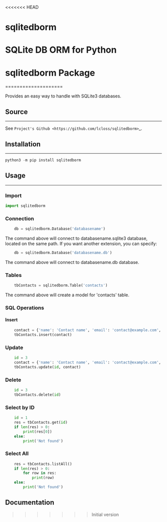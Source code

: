 <<<<<<< HEAD
# sqlitedborm
SQLite DB ORM for Python
=======
# sqlitedborm Package
====================

Provides an easy way to handle with SQLite3 databases.

## Source
------

See `Project's Github <https://github.com/lcloss/sqlitedborm>`_.

## Installation
------------

```python
python3 -m pip install sqlitedborm
```

## Usage
-----

### Import
```python
import sqlitedborm
```

### Connection
```python
    db = sqlitedborm.Database('databasename')
```
The command above will connect to databasename.sqlite3 database, located on the same path.
If you want another extension, you can specify:
```python
    db = sqlitedborm.Database('databasename.db')
```
The command above will connect to databasename.db database.

### Tables
```python
    tbContacts = sqlitedborm.Table('contacts')
```
The command above will create a model for 'contacts' table.


### SQL Operations

#### Insert
```python
    contact = {'name': 'Contact name', 'email': 'contact@example.com', 'phone': '999-999-999'}
    tbContacts.insert(contact)
```

### Update
```python
    id = 3
    contact = {'name': 'Contact name', 'email': 'contact@example.com', 'phone': '999-999-999'}
    tbContacts.update(id, contact)
```

### Delete
```python
    id = 3
    tbContacts.delete(id)
```

### Select by ID
```python
    id = 1
    res = tbContacts.get(id)
    if len(res) > 0:
        print(res[0])
    else:
        print('Not found')
```

### Select All
```python
    res = tbContacts.listAll()
    if len(res) > 0:
        for row in res:
            print(row)
    else:
        print('Not found')
```

Documentation
--------------

>>>>>>> Initial version
